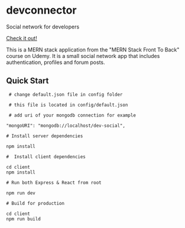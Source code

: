 # devconnector

Social network for developers

[Check it out!](https://mern-devconnect0r.herokuapp.com/)

This is a MERN stack application from the "MERN Stack Front To Back" course on Udemy. It is a small social network app that includes authentication, profiles and forum posts.

## Quick Start
```
 # change default.json file in config folder

 # this file is located in config/default.json

 # add uri of your mongodb connection for example

"mongoURI": "mongodb://localhost/dev-social",
```
```
# Install server dependencies

npm install

#  Install client dependencies

cd client
npm install

# Run both Express & React from root

npm run dev

# Build for production

cd client
npm run build
```
